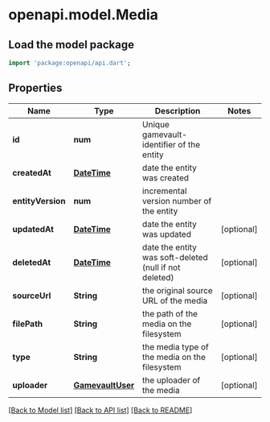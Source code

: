 # openapi.model.Media

## Load the model package
```dart
import 'package:openapi/api.dart';
```

## Properties
Name | Type | Description | Notes
------------ | ------------- | ------------- | -------------
**id** | **num** | Unique gamevault-identifier of the entity | 
**createdAt** | [**DateTime**](DateTime.md) | date the entity was created | 
**entityVersion** | **num** | incremental version number of the entity | 
**updatedAt** | [**DateTime**](DateTime.md) | date the entity was updated | [optional] 
**deletedAt** | [**DateTime**](DateTime.md) | date the entity was soft-deleted (null if not deleted) | [optional] 
**sourceUrl** | **String** | the original source URL of the media | [optional] 
**filePath** | **String** | the path of the media on the filesystem | [optional] 
**type** | **String** | the media type of the media on the filesystem | [optional] 
**uploader** | [**GamevaultUser**](GamevaultUser.md) | the uploader of the media | [optional] 

[[Back to Model list]](../README.md#documentation-for-models) [[Back to API list]](../README.md#documentation-for-api-endpoints) [[Back to README]](../README.md)



